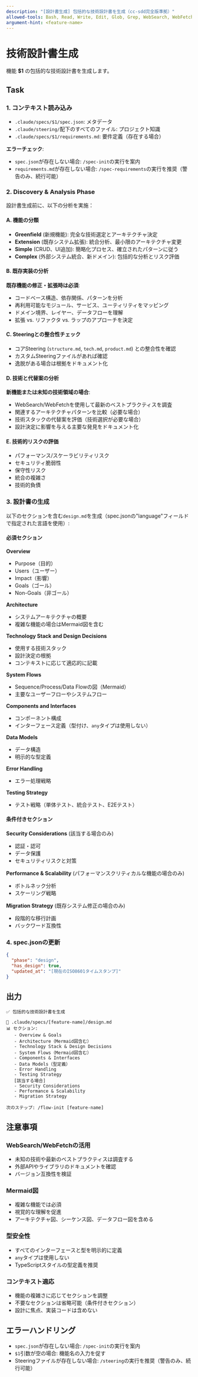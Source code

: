 ```yaml
---
description: "[設計書生成] 包括的な技術設計書を生成（cc-sdd完全版準拠）"
allowed-tools: Bash, Read, Write, Edit, Glob, Grep, WebSearch, WebFetch
argument-hint: <feature-name>
---
```


# 技術設計書生成

機能 **$1** の包括的な技術設計書を生成します。

## Task

### 1. コンテキスト読み込み

- `.claude/specs/$1/spec.json`: メタデータ
- `.claude/steering/`配下のすべてのファイル: プロジェクト知識
- `.claude/specs/$1/requirements.md`: 要件定義（存在する場合）

**エラーチェック**:
- `spec.json`が存在しない場合: `/spec-init`の実行を案内
- `requirements.md`が存在しない場合: `/spec-requirements`の実行を推奨（警告のみ、続行可能）

### 2. Discovery & Analysis Phase

設計書生成前に、以下の分析を実施：

#### A. 機能の分類
- **Greenfield** (新規機能): 完全な技術選定とアーキテクチャ決定
- **Extension** (既存システム拡張): 統合分析、最小限のアーキテクチャ変更
- **Simple** (CRUD、UI追加): 簡略化プロセス、確立されたパターンに従う
- **Complex** (外部システム統合、新ドメイン): 包括的な分析とリスク評価

#### B. 既存実装の分析
**既存機能の修正・拡張時は必須**:
- コードベース構造、依存関係、パターンを分析
- 再利用可能なモジュール、サービス、ユーティリティをマッピング
- ドメイン境界、レイヤー、データフローを理解
- 拡張 vs. リファクタ vs. ラップのアプローチを決定

#### C. Steeringとの整合性チェック
- コアSteering (`structure.md`, `tech.md`, `product.md`) との整合性を確認
- カスタムSteeringファイルがあれば確認
- 逸脱がある場合は根拠をドキュメント化

#### D. 技術と代替案の分析
**新機能または未知の技術領域の場合**:
- WebSearch/WebFetchを使用して最新のベストプラクティスを調査
- 関連するアーキテクチャパターンを比較（必要な場合）
- 技術スタックの代替案を評価（技術選択が必要な場合）
- 設計決定に影響を与える主要な発見をドキュメント化

#### E. 技術的リスクの評価
- パフォーマンス/スケーラビリティリスク
- セキュリティ脆弱性
- 保守性リスク
- 統合の複雑さ
- 技術的負債

### 3. 設計書の生成

以下のセクションを含む`design.md`を生成（spec.jsonの"language"フィールドで指定された言語を使用）:

#### 必須セクション

**Overview**
- Purpose（目的）
- Users（ユーザー）
- Impact（影響）
- Goals（ゴール）
- Non-Goals（非ゴール）

**Architecture**
- システムアーキテクチャの概要
- 複雑な機能の場合はMermaid図を含む

**Technology Stack and Design Decisions**
- 使用する技術スタック
- 設計決定の根拠
- コンテキストに応じて適応的に記載

**System Flows**
- Sequence/Process/Data Flowの図（Mermaid）
- 主要なユーザーフローやシステムフロー

**Components and Interfaces**
- コンポーネント構成
- インターフェース定義（型付け、`any`タイプは使用しない）

**Data Models**
- データ構造
- 明示的な型定義

**Error Handling**
- エラー処理戦略

**Testing Strategy**
- テスト戦略（単体テスト、統合テスト、E2Eテスト）

#### 条件付きセクション

**Security Considerations** (該当する場合のみ)
- 認証・認可
- データ保護
- セキュリティリスクと対策

**Performance & Scalability** (パフォーマンスクリティカルな機能の場合のみ)
- ボトルネック分析
- スケーリング戦略

**Migration Strategy** (既存システム修正の場合のみ)
- 段階的な移行計画
- バックワード互換性

### 4. spec.jsonの更新

```json
{
  "phase": "design",
  "has_design": true,
  "updated_at": "[現在のISO8601タイムスタンプ]"
}
```

## 出力

```
✅ 包括的な技術設計書を生成

📄 .claude/specs/[feature-name]/design.md
📊 セクション:
   - Overview & Goals
   - Architecture（Mermaid図含む）
   - Technology Stack & Design Decisions
   - System Flows（Mermaid図含む）
   - Components & Interfaces
   - Data Models（型定義）
   - Error Handling
   - Testing Strategy
   [該当する場合]
   - Security Considerations
   - Performance & Scalability
   - Migration Strategy

次のステップ: /flow-init [feature-name]
```

## 注意事項

### WebSearch/WebFetchの活用
- 未知の技術や最新のベストプラクティスは調査する
- 外部APIやライブラリのドキュメントを確認
- バージョン互換性を検証

### Mermaid図
- 複雑な機能では必須
- 視覚的な理解を促進
- アーキテクチャ図、シーケンス図、データフロー図を含める

### 型安全性
- すべてのインターフェースと型を明示的に定義
- `any`タイプは使用しない
- TypeScriptスタイルの型定義を推奨

### コンテキスト適応
- 機能の複雑さに応じてセクションを調整
- 不要なセクションは省略可能（条件付きセクション）
- 設計に焦点、実装コードは含めない

## エラーハンドリング

- `spec.json`が存在しない場合: `/spec-init`の実行を案内
- `$1`引数が空の場合: 機能名の入力を促す
- Steeringファイルが存在しない場合: `/steering`の実行を推奨（警告のみ、続行可能）
